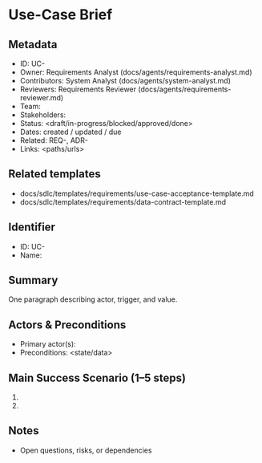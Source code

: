 # Use-Case Brief

## Metadata
- ID: UC-<num>
- Owner: Requirements Analyst (docs/agents/requirements-analyst.md)
- Contributors: System Analyst (docs/agents/system-analyst.md)
- Reviewers: Requirements Reviewer (docs/agents/requirements-reviewer.md)
- Team: <team>
- Stakeholders: <list>
- Status: <draft/in-progress/blocked/approved/done>
- Dates: created <YYYY-MM-DD> / updated <YYYY-MM-DD> / due <YYYY-MM-DD>
- Related: REQ-<id>, ADR-<id>
- Links: <paths/urls>

## Related templates
- docs/sdlc/templates/requirements/use-case-acceptance-template.md
- docs/sdlc/templates/requirements/data-contract-template.md

## Identifier
- ID: UC-<num>
- Name: <concise name>

## Summary
One paragraph describing actor, trigger, and value.

## Actors & Preconditions
- Primary actor(s): <list>
- Preconditions: <state/data>

## Main Success Scenario (1–5 steps)
1. <step>
2. <step>

## Notes
- Open questions, risks, or dependencies
